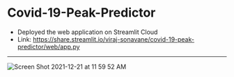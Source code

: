 # Covid-19-Peak-Predictor

- Deployed the web application on Streamlit Cloud
- Link: https://share.streamlit.io/viraj-sonavane/covid-19-peak-predictor/web/app.py

------------------------------------------------------------------------------
![Screen Shot 2021-12-21 at 11 59 52 AM](https://user-images.githubusercontent.com/70547990/146990545-a93e24fb-1a20-4f30-bb0b-19cd27f230bf.png)
